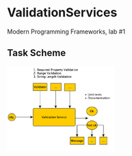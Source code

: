 # ValidationServices
Modern Programming Frameworks, lab #1

## Task Scheme
<img src="https://github.com/NRGb3nder/ValidationService/blob/master/task.png?raw=true" alt="Task Scheme" width="50%">
